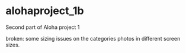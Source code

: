 # alohaproject_1b
Second part of Aloha project 1

broken: some sizing issues on the categories photos in different screen sizes. 

